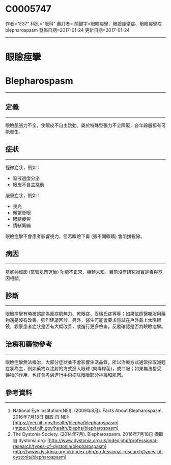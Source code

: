 # C0005747
作者="E37"
科別="眼科"
審訂者=
關鍵字=眼瞼痙攣、眼臉痙攣症、眼瞼痙攣症 blepharospasm
發佈日期=2017-01-24
更新日期=2017-01-24

----------
# 眼瞼痙攣
# Blepharospasm
----------
## 定義
----------

眼瞼肌張力不全，使眼皮不自主跳動。屬於特殊型張力不全障礙，各年齡層都有可能發生。

## 症狀
----------

輕微症狀，例如：

- 淚液過度分泌
- 眼皮不自主跳動

嚴重症狀，例如：

- 畏光
- 頻繁眨眼
- 眼睛疲勞
- 情緒緊繃

眼瞼痙攣不會患者影響視力，但若眼瞼下垂 (張不開眼睛) 會阻擋視線。

## 病因
----------

基底神經節 (掌管肌肉運動) 功能不正常，機轉未知。目前沒有研究證實是否與基因相關。

## 診斷
----------

眼瞼痙攣有時被誤診為重症肌無力、乾眼症、妥瑞氏症等等；如果依照醫囑服用藥物還是沒有改善，強烈建議回診。另外，醫生可能會要求嘗試在戶外戴上太陽眼鏡，觀察患者症狀是否有大幅改善，或進行更多檢查，反覆確認是否為眼瞼痙攣。

## 治療和藥物參考
----------

眼瞼痙攣無法根治，大部分症狀並不會影響生活品質，所以治療方式通常採取減輕症狀為主，例如藥物以注射的方式進入眼球 (肉毒桿菌)，或口服；如果無法接受藥物的作用，也許會考慮進行手術摘除眼瞼部分神經和肌肉。

## 參考資料
----------
1. National Eye Institution(NEI). (2009年8月). Facts About Blepharospasm. 2016年7月18日 擷取 自 NEI:
  [https://nei.nih.gov/health/blepha/blepharospasm](https://nei.nih.gov/health/blepha/blepharospasm)
2. The Dystonia Society. (2014年7月). Blepharospasm. 2016年7月18日 擷取自 dystonia.org:
  [http://www.dystonia.org.uk/index.php/professional-research/types-of-dystonia/blepharospasm](http://www.dystonia.org.uk/index.php/professional-research/types-of-dystonia/blepharospasm)

